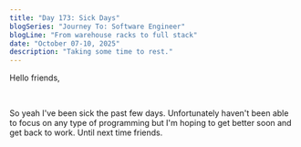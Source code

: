 ```yaml
---
title: "Day 173: Sick Days"
blogSeries: "Journey To: Software Engineer"
blogLine: "From warehouse racks to full stack"
date: "October 07-10, 2025"
description: "Taking some time to rest."
---
```


Hello friends,

<br>

So yeah I've been sick the past few days. Unfortunately haven't been able to focus on any type of programming but I'm hoping to get better soon and get back to work. Until next time friends.